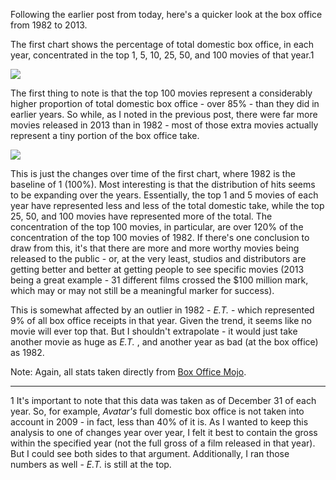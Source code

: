 Following the earlier post from today, here's a quicker look at the box office
from 1982 to 2013.  
  
The first chart shows the percentage of total domestic box office, in each
year, concentrated in the top 1, 5, 10, 25, 50, and 100 movies of that year.1  
  
  

[![](http://3.bp.blogspot.com/-hlALczbDDig/UwKtcysqkII/AAAAAAAAAFA/7AOjk5kSsII/s1600/Concentration+of+Domestic+Gross.png)](http://3.bp.blogspot.com/-hlALczbDDig/UwKtcysqkII/AAAAAAAAAFA/7AOjk5kSsII/s1600/Concentration+of+Domestic+Gross.png)

  
  
  
  
  
  
  
  
  
  
  
  
  
  
  
  
  
  
  
The first thing to note is that the top 100 movies represent a considerably
higher proportion of total domestic box office - over 85% - than they did in
earlier years. So while, as I noted in the previous post, there were far more
movies released in 2013 than in 1982 - most of those extra movies actually
represent a tiny portion of the box office take.  
  
  

[![](http://4.bp.blogspot.com/-cXdXyz3B3ag/UwKtbR8pySI/AAAAAAAAAE8/ff3TsBERJyg/s1600/Change+in+Concentration+of+Domestic+Gross.png)](http://4.bp.blogspot.com/-cXdXyz3B3ag/UwKtbR8pySI/AAAAAAAAAE8/ff3TsBERJyg/s1600/Change+in+Concentration+of+Domestic+Gross.png)

  
  
  
  
  
  
  
  
  
  
  
  
  
  
  
  
  
  
This is just the changes over time of the first chart, where 1982 is the
baseline of 1 (100%). Most interesting is that the distribution of hits seems
to be expanding over the years. Essentially, the top 1 and 5 movies of each
year have represented less and less of the total domestic take, while the top
25, 50, and 100 movies have represented more of the total. The concentration
of the top 100 movies, in particular, are over 120% of the concentration of
the top 100 movies of 1982. If there's one conclusion to draw from this, it's
that there are more and more worthy movies being released to the public - or,
at the very least, studios and distributors are getting better and better at
getting people to see specific movies (2013 being a great example - 31
different films crossed the $100 million mark, which may or may not still be a
meaningful marker for success).  
  
This is somewhat affected by an outlier in 1982 - _E.T._ \- which represented
9% of all box office receipts in that year. Given the trend, it seems like no
movie will ever top that. But I shouldn't extrapolate - it would just take
another movie as huge as _E.T._ , and another year as bad (at the box office)
as 1982.  
  
Note: Again, all stats taken directly from [Box Office
Mojo](http://www.boxofficemojo.com/yearly/).
______________________________________________________  
  
 1 It's important to note that this data was taken as of December 31 of each
year. So, for example, _Avatar's_ full domestic box office is not taken into
account in 2009 - in fact, less than 40% of it is. As I wanted to keep this
analysis to one of changes year over year, I felt it best to contain the gross
within the specified year (not the full gross of a film released in that
year). But I could see both sides to that argument. Additionally, I ran those
numbers as well - _E.T._ is still at the top.

